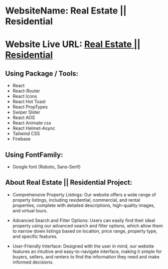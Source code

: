 # WebsiteName: Real Estate || Residential

# Website Live URL: [Real Estate || Residential](https://real-estate-residential-cc89e.web.app/)

## Using Package / Tools:

- React
- React-Router
- React Icons
- React Hot Toast
- React PropTypes
- Swiper Slider
- React AOS
- React Animate css
- React Helmet-Async
- Tailwind CSS
- Firebase

## Using FontFamily:

- Google font (Roboto, Sans-Serif)

## About Real Estate || Residential Project:

- Comprehensive Property Listings: Our website offers a wide range of property listings, including residential, commercial, and rental properties, complete with detailed descriptions, high-quality images, and virtual tours.

- Advanced Search and Filter Options: Users can easily find their ideal property using our advanced search and filter options, which allow them to narrow down listings based on location, price range, property type, and specific features.

- User-Friendly Interface: Designed with the user in mind, our website features an intuitive and easy-to-navigate interface, making it simple for buyers, sellers, and renters to find the information they need and make informed decisions.
